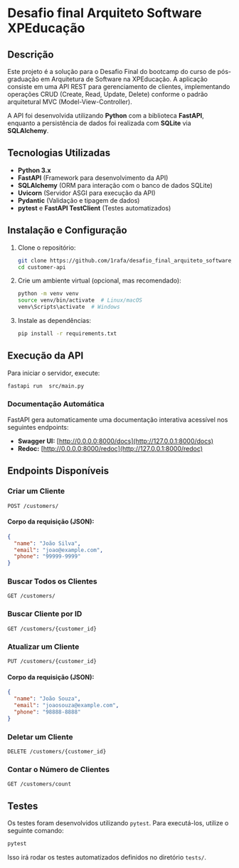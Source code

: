 # Desafio final Arquiteto Software XPEducação

## Descrição

Este projeto é a solução para o Desafio Final do bootcamp do curso de pós-graduação em Arquitetura de Software na XPEducação. A aplicação consiste em uma API REST para gerenciamento de clientes, implementando operações CRUD (Create, Read, Update, Delete) conforme o padrão arquitetural MVC (Model-View-Controller).

A API foi desenvolvida utilizando **Python** com a biblioteca **FastAPI**, enquanto a persistência de dados foi realizada com **SQLite** via **SQLAlchemy**.

## Tecnologias Utilizadas

- **Python 3.x**
- **FastAPI** (Framework para desenvolvimento da API)
- **SQLAlchemy** (ORM para interação com o banco de dados SQLite)
- **Uvicorn** (Servidor ASGI para execução da API)
- **Pydantic** (Validação e tipagem de dados)
- **pytest** e **FastAPI TestClient** (Testes automatizados)

## Instalação e Configuração

1. Clone o repositório:

   ```sh
   git clone https://github.com/1rafa/desafio_final_arquiteto_software_xpe.git
   cd customer-api
   ```

2. Crie um ambiente virtual (opcional, mas recomendado):

   ```sh
   python -m venv venv
   source venv/bin/activate  # Linux/macOS
   venv\Scripts\activate  # Windows
   ```

3. Instale as dependências:

   ```sh
   pip install -r requirements.txt
   ```

## Execução da API

Para iniciar o servidor, execute:

```sh
fastapi run  src/main.py
```
### Documentação Automática

FastAPI gera automaticamente uma documentação interativa acessível nos seguintes endpoints:

- **Swagger UI:** [http://0.0.0.0:8000/docs](http://127.0.0.1:8000/docs)
- **Redoc:** [http://0.0.0.0:8000/redoc](http://127.0.0.1:8000/redoc)

## Endpoints Disponíveis

### Criar um Cliente

```http
POST /customers/
```

#### Corpo da requisição (JSON):

```json
{
  "name": "João Silva",
  "email": "joao@example.com",
  "phone": "99999-9999"
}
```

### Buscar Todos os Clientes

```http
GET /customers/
```

### Buscar Cliente por ID

```http
GET /customers/{customer_id}
```

### Atualizar um Cliente

```http
PUT /customers/{customer_id}
```

#### Corpo da requisição (JSON):

```json
{
  "name": "João Souza",
  "email": "joaosouza@example.com",
  "phone": "98888-8888"
}
```

### Deletar um Cliente

```http
DELETE /customers/{customer_id}
```

### Contar o Número de Clientes

```http
GET /customers/count
```

## Testes

Os testes foram desenvolvidos utilizando `pytest`. Para executá-los, utilize o seguinte comando:

```sh
pytest
```

Isso irá rodar os testes automatizados definidos no diretório `tests/`.
